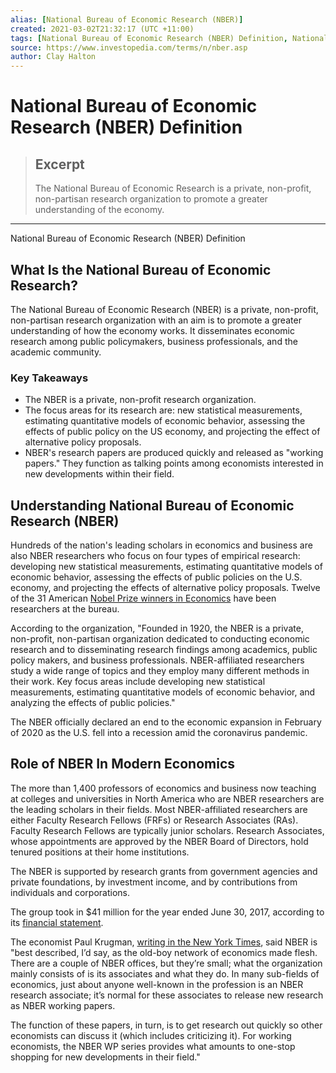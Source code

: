 ```yaml
---
alias: [National Bureau of Economic Research (NBER)]
created: 2021-03-02T21:32:17 (UTC +11:00)
tags: [National Bureau of Economic Research (NBER) Definition, National Bureau of Economic Research (NBER) Definition]
source: https://www.investopedia.com/terms/n/nber.asp
author: Clay Halton
---
```


# National Bureau of Economic Research (NBER) Definition

> ## Excerpt
> The National Bureau of Economic Research is a private, non-profit, non-partisan research organization to promote a greater understanding of the economy.

---

National Bureau of Economic Research (NBER) Definition
## What Is the National Bureau of Economic Research?

The National Bureau of Economic Research (NBER) is a private, non-profit, non-partisan research organization with an aim is to promote a greater understanding of how the economy works. It disseminates economic research among public policymakers, business professionals, and the academic community.

### Key Takeaways

-   The NBER is a private, non-profit research organization.
-   The focus areas for its research are: new statistical measurements, estimating quantitative models of economic behavior, assessing the effects of public policy on the US economy, and projecting the effect of alternative policy proposals.
-   NBER's research papers are produced quickly and released as "working papers." They function as talking points among economists interested in new developments within their field.

## Understanding National Bureau of Economic Research (NBER)

Hundreds of the nation's leading scholars in economics and business are also NBER researchers who focus on four types of empirical research: developing new statistical measurements, estimating quantitative models of economic behavior, assessing the effects of public policies on the U.S. economy, and projecting the effects of alternative policy proposals. Twelve of the 31 American [Nobel Prize winners in Economics](https://www.investopedia.com/terms/n/nobel-memorial-prize-in-economic-sciences.asp) have been researchers at the bureau.

According to the organization, "Founded in 1920, the NBER is a private, non-profit, non-partisan organization dedicated to conducting economic research and to disseminating research findings among academics, public policy makers, and business professionals. NBER-affiliated researchers study a wide range of topics and they employ many different methods in their work. Key focus areas include developing new statistical measurements, estimating quantitative models of economic behavior, and analyzing the effects of public policies."

The NBER officially declared an end to the economic expansion in February of 2020 as the U.S. fell into a recession amid the coronavirus pandemic.

##  Role of NBER In Modern Economics

The more than 1,400 professors of economics and business now teaching at colleges and universities in North America who are NBER researchers are the leading scholars in their fields. Most NBER-affiliated researchers are either Faculty Research Fellows (FRFs) or Research Associates (RAs). Faculty Research Fellows are typically junior scholars. Research Associates, whose appointments are approved by the NBER Board of Directors, hold tenured positions at their home institutions.

The NBER is supported by research grants from government agencies and private foundations, by investment income, and by contributions from individuals and corporations.

The group took in $41 million for the year ended June 30, 2017, according to its [financial statement](http://www.nber.org/FY2017FinancialsSummary.pdf).

The economist Paul Krugman, [writing in the New York Times](https://krugman.blogs.nytimes.com/2013/04/22/understanding-the-nber/), said NBER is "best described, I’d say, as the old-boy network of economics made flesh. There are a couple of NBER offices, but they’re small; what the organization mainly consists of is its associates and what they do. In many sub-fields of economics, just about anyone well-known in the profession is an NBER research associate; it’s normal for these associates to release new research as NBER working papers.

The function of these papers, in turn, is to get research out quickly so other economists can discuss it (which includes criticizing it). For working economists, the NBER WP series provides what amounts to one-stop shopping for new developments in their field."
